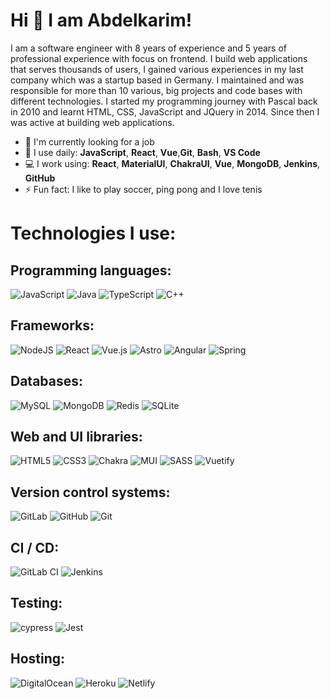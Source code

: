 
# Hi 👋 I am Abdelkarim! 
I am a software engineer with 8 years of experience and 5 years of professional experience with focus on frontend. I build web applications that serves thousands of users,
I gained various experiences in my last company which was a startup based in Germany. I maintained and was responsible for more than 10 various, big projects and code bases with different technologies.
I started my programming journey with Pascal back in 2010 and learnt HTML, CSS, JavaScript and JQuery in 2014. Since then I was active at building web applications.

- 🏢 I'm currently looking for a job
- 🚀 I use daily: **JavaScript**, **React**, **Vue**,**Git**, **Bash**, **VS Code**
- 💻 I work using: **React**, **MaterialUI**, **ChakraUI**, **Vue**, **MongoDB**, **Jenkins**, **GitHub**
- ⚡️ Fun fact: I like to play soccer, ping pong and I love tenis

# Technologies I use:
  ## Programming languages:
  ![JavaScript](https://img.shields.io/badge/javascript-%23323330.svg?style=for-the-badge&logo=javascript&logoColor=%23F7DF1E)
  ![Java](https://img.shields.io/badge/java-%23ED8B00.svg?style=for-the-badge&logo=openjdk&logoColor=white)
  ![TypeScript](https://img.shields.io/badge/typescript-%23007ACC.svg?style=for-the-badge&logo=typescript&logoColor=white)
  ![C++](https://img.shields.io/badge/c++-%2300599C.svg?style=for-the-badge&logo=c%2B%2B&logoColor=white)

  ## Frameworks:
  ![NodeJS](https://img.shields.io/badge/node.js-6DA55F?style=for-the-badge&logo=node.js&logoColor=white)
  ![React](https://img.shields.io/badge/react-%2320232a.svg?style=for-the-badge&logo=react&logoColor=%2361DAFB)
  ![Vue.js](https://img.shields.io/badge/vuejs-%2335495e.svg?style=for-the-badge&logo=vuedotjs&logoColor=%234FC08D)
  ![Astro](https://img.shields.io/badge/astro-%232C2052.svg?style=for-the-badge&logo=astro&logoColor=white)
  ![Angular](https://img.shields.io/badge/angular-%23DD0031.svg?style=for-the-badge&logo=angular&logoColor=white)
  ![Spring](https://img.shields.io/badge/spring-%236DB33F.svg?style=for-the-badge&logo=spring&logoColor=white)
  
  ## Databases:
  ![MySQL](https://img.shields.io/badge/mysql-%2300f.svg?style=for-the-badge&logo=mysql&logoColor=white)
  ![MongoDB](https://img.shields.io/badge/MongoDB-%234ea94b.svg?style=for-the-badge&logo=mongodb&logoColor=white)
  ![Redis](https://img.shields.io/badge/redis-%23DD0031.svg?style=for-the-badge&logo=redis&logoColor=white)
  ![SQLite](https://img.shields.io/badge/sqlite-%2307405e.svg?style=for-the-badge&logo=sqlite&logoColor=white)

  ## Web and UI libraries:
  ![HTML5](https://img.shields.io/badge/html5-%23E34F26.svg?style=for-the-badge&logo=html5&logoColor=white)
  ![CSS3](https://img.shields.io/badge/css3-%231572B6.svg?style=for-the-badge&logo=css3&logoColor=white)
  ![Chakra](https://img.shields.io/badge/chakra-%234ED1C5.svg?style=for-the-badge&logo=chakraui&logoColor=white)
  ![MUI](https://img.shields.io/badge/MUI-%230081CB.svg?style=for-the-badge&logo=mui&logoColor=white)
  ![SASS](https://img.shields.io/badge/SASS-hotpink.svg?style=for-the-badge&logo=SASS&logoColor=white)
  ![Vuetify](https://img.shields.io/badge/Vuetify-1867C0?style=for-the-badge&logo=vuetify&logoColor=AEDDFF)

  ## Version control systems:
  ![GitLab](https://img.shields.io/badge/gitlab-%23181717.svg?style=for-the-badge&logo=gitlab&logoColor=white)
  ![GitHub](https://img.shields.io/badge/github-%23121011.svg?style=for-the-badge&logo=github&logoColor=white)
  ![Git](https://img.shields.io/badge/git-%23F05033.svg?style=for-the-badge&logo=git&logoColor=white)
  
  ## CI / CD:
  ![GitLab CI](https://img.shields.io/badge/gitlab%20ci-%23181717.svg?style=for-the-badge&logo=gitlab&logoColor=white)
  ![Jenkins](https://img.shields.io/badge/jenkins-%232C5263.svg?style=for-the-badge&logo=jenkins&logoColor=white)

  ## Testing:
  ![cypress](https://img.shields.io/badge/-cypress-%23E5E5E5?style=for-the-badge&logo=cypress&logoColor=058a5e)
  ![Jest](https://img.shields.io/badge/-jest-%23C21325?style=for-the-badge&logo=jest&logoColor=white)

  ## Hosting:
  ![DigitalOcean](https://img.shields.io/badge/DigitalOcean-%230167ff.svg?style=for-the-badge&logo=digitalOcean&logoColor=white)
  ![Heroku](https://img.shields.io/badge/heroku-%23430098.svg?style=for-the-badge&logo=heroku&logoColor=white)
  ![Netlify](https://img.shields.io/badge/netlify-%23000000.svg?style=for-the-badge&logo=netlify&logoColor=#00C7B7)

